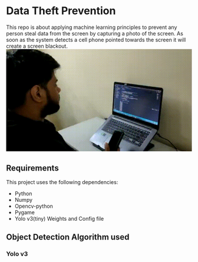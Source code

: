 # Data Theft Prevention
This repo is about applying machine learning principles to prevent any person steal data from the screen by capturing a photo of the screen.
As soon as the system detects a cell phone pointed towards the screen it will create a screen blackout.
![Alt text](https://github.com/pratikshankar/data_theft_prevention/blob/master/Demo.gif)

## Requirements
This project uses the following dependencies:
* Python
* Numpy
* Opencv-python
* Pygame
* Yolo v3(tiny) Weights and Config file

## Object Detection Algorithm used
### Yolo v3

